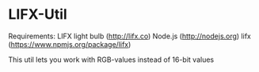 LIFX-Util
=========
Requirements:
LIFX light bulb (http://lifx.co)
Node.js (http://nodejs.org)
lifx (https://www.npmjs.org/package/lifx)

This util lets you work with RGB-values instead of 16-bit values
